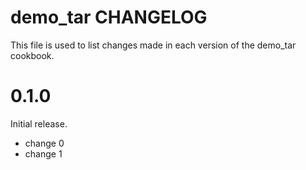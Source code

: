 # demo_tar CHANGELOG

This file is used to list changes made in each version of the demo_tar cookbook.

# 0.1.0

Initial release.

- change 0
- change 1

